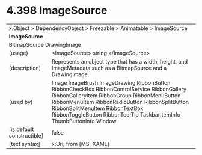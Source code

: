 <html dir="LTR" xmlns:mshelp="http://msdn.microsoft.com/mshelp" xmlns:ddue="http://ddue.schemas.microsoft.com/authoring/2003/5" xmlns:xlink="http://www.w3.org/1999/xlink" xmlns:tool="http://www.microsoft.com/tooltip">

<body>
 <input type="hidden" id="userDataCache" class="userDataStyle">
 <input type="hidden" id="hiddenScrollOffset">
 <img id="dropDownImage" style="display:none; height:0; width:0;" src="../local/drpdown.gif">
 <img id="dropDownHoverImage" style="display:none; height:0; width:0;" src="../local/drpdown_orange.gif">
 <img id="collapseImage" style="display:none; height:0; width:0;" src="../local/collapse.gif">
 <img id="expandImage" style="display:none; height:0; width:0;" src="../local/exp.gif">
 <img id="collapseAllImage" style="display:none; height:0; width:0;" src="../local/collall.gif">
 <img id="expandAllImage" style="display:none; height:0; width:0;" src="../local/expall.gif">
 <img id="copyImage" style="display:none; height:0; width:0;" src="../local/copycode.gif">
 <img id="copyHoverImage" style="display:none; height:0; width:0;" src="../local/copycodeHighlight.gif">
 <div id="header"><h1 class="heading">4.398 ImageSource</h1></div>

 <div id="mainSection">
 <div id="mainBody">
 <div id="allHistory" class="saveHistory" onsave="saveAll()" onload="loadAll()"></div>
 <p xmlns:wsd="http://wsdev.schemas.microsoft.com/authoring/2008/2" xmlns:msxsl="urn:schemas-microsoft-com:xslt" xmlns:script="urn:script" xmlns:build="urn:build">
 </p>
 <div id="sectionSection0" class="section" name="collapseableSection">
 <content xmlns="http://ddue.schemas.microsoft.com/authoring/2003/5" xmlns:wsd="http://wsdev.schemas.microsoft.com/authoring/2008/2" xmlns:msxsl="urn:schemas-microsoft-com:xslt" xmlns:script="urn:script" xmlns:build="urn:build">
 </content>
 </div>
 <div id="sectionSection1" class="section" name="collapseableSection">
 <content xmlns="http://ddue.schemas.microsoft.com/authoring/2003/5" xmlns:wsd="http://wsdev.schemas.microsoft.com/authoring/2008/2" xmlns:msxsl="urn:schemas-microsoft-com:xslt" xmlns:script="urn:script" xmlns:build="urn:build">
 <table class="ProtocolAuthoredTable" xmlns="">
 <tr><td colspan="2">
<mshelp:link keywords="c0d383e4-fcdb-4546-a06b-81c262fe2a5e" tabindex="0">x:Object</mshelp:link> &gt; <mshelp:link keywords="44a6e58f-41e0-4602-b1d2-75a9b44a5acb" tabindex="0">DependencyObject</mshelp:link> &gt; <mshelp:link keywords="14abf0ee-8f63-4ed1-80bd-0b71e55f11cb" tabindex="0">Freezable</mshelp:link> &gt; <mshelp:link keywords="4853919b-6874-4e1c-9343-c5cac9c192f9" tabindex="0">Animatable</mshelp:link> &gt; <mshelp:link keywords="e510030a-2477-4ea1-8b71-fc9ac7e244a5" tabindex="0">ImageSource</mshelp:link> </td>
 </tr>
 <tr><td colspan="2">
 <b>ImageSource</b> </td>
 </tr>
 <tr><td colspan="2">
<mshelp:link keywords="fbc96317-f270-488b-908f-dfe0dc46dc3d" tabindex="0">BitmapSource</mshelp:link> <mshelp:link keywords="64be4ef2-01c6-4ccb-b025-3b5f7072b67c" tabindex="0">DrawingImage</mshelp:link> </td>
 </tr>
 <tr><td><div class="indent0">(usage)</div></td>
 <td>&lt;ImageSource&gt; string &lt;/ImageSource&gt;</td>
 </tr>
 <tr><td><div class="indent0">(description)</div></td>
 <td>Represents an object type that has a width, height, and ImageMetadata such as a BitmapSource and a DrawingImage.</td>
 </tr>
 <tr><td><div class="indent0">(used by)</div></td>
 <td><mshelp:link keywords="34f46a8a-1eb7-4487-bf6a-855476edee1e" tabindex="0">Image</mshelp:link> <mshelp:link keywords="d55aa923-278b-4abc-bff1-8f47ae2f17c1" tabindex="0">ImageBrush</mshelp:link> <mshelp:link keywords="4cc99700-bc93-4a6c-b955-abab6711ec20" tabindex="0">ImageDrawing</mshelp:link> <mshelp:link keywords="23b24a44-9b27-4f92-b77c-05bfbd2531eb" tabindex="0">RibbonButton</mshelp:link> <mshelp:link keywords="59675083-0b6f-4b8f-a16f-bba336e5e1a1" tabindex="0">RibbonCheckBox</mshelp:link> <mshelp:link keywords="df0796f3-9644-4034-8576-5a91c0a28405" tabindex="0">RibbonControlService</mshelp:link> <mshelp:link keywords="b41cbec1-217b-4ad9-9d23-b8efb84ae20a" tabindex="0">RibbonGallery</mshelp:link> <mshelp:link keywords="88568d12-905a-40a0-9ad9-88812687bdec" tabindex="0">RibbonGalleryItem</mshelp:link> <mshelp:link keywords="f98a4ce4-d46f-44ae-bf71-056f0c684b3d" tabindex="0">RibbonGroup</mshelp:link> <mshelp:link keywords="17ab2851-8a66-4f6d-84c7-322d9beaf88e" tabindex="0">RibbonMenuButton</mshelp:link> <mshelp:link keywords="bdc46ebe-aaca-45bd-964d-9e6b17123e84" tabindex="0">RibbonMenuItem</mshelp:link> <mshelp:link keywords="c58a6a18-3464-4ee3-9ec8-9a777e4d3bc5" tabindex="0">RibbonRadioButton</mshelp:link> <mshelp:link keywords="996aa60d-6fbc-4683-8009-853361c0d154" tabindex="0">RibbonSplitButton</mshelp:link> <mshelp:link keywords="825075aa-560d-4bb2-9e6b-6b78981ffe65" tabindex="0">RibbonSplitMenuItem</mshelp:link> <mshelp:link keywords="993f9615-9025-4a0c-ad5c-874f924a8c6e" tabindex="0">RibbonTextBox</mshelp:link> <mshelp:link keywords="ec3d930b-e69b-41ef-b169-5c82af89fc96" tabindex="0">RibbonToggleButton</mshelp:link> <mshelp:link keywords="b820e941-027f-41b5-9156-69fda7a57b8c" tabindex="0">RibbonToolTip</mshelp:link> <mshelp:link keywords="c3bd174a-56a1-40af-bbf5-d78c448dfa96" tabindex="0">TaskbarItemInfo</mshelp:link> <mshelp:link keywords="c866f978-0807-426f-9e92-baef67231ef8" tabindex="0">ThumbButtonInfo</mshelp:link> <mshelp:link keywords="8ad5d446-84bb-4920-beff-089be4ce7d13" tabindex="0">Window</mshelp:link></td>
 </tr>
 <tr><td><div class="indent0">[is default constructible]</div></td>
 <td>false</td>
 </tr>
 <tr><td><div class="indent0">[text syntax]</div></td>
 <td>x:Uri, from <mshelp:link keywords="d7bb95a9-a50e-4590-8824-d064ae3b1717" tabindex="0">[MS-XAML]</mshelp:link></td>
 </tr>
</table>
 </content>
 </div>
 <!--[if gte IE 5]>
 <tool:tip element="languageFilterToolTip" avoidmouse="false"/>
 <![endif]-->
 </div>
 <a name="feedback"></a><span></span>
 </div>
</body></html>
